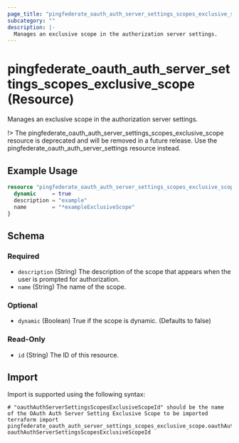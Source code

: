 ```yaml
---
page_title: "pingfederate_oauth_auth_server_settings_scopes_exclusive_scope Resource - terraform-provider-pingfederate"
subcategory: ""
description: |-
  Manages an exclusive scope in the authorization server settings.
---
```


# pingfederate_oauth_auth_server_settings_scopes_exclusive_scope (Resource)

Manages an exclusive scope in the authorization server settings.

!> The pingfederate_oauth_auth_server_settings_scopes_exclusive_scope resource is deprecated and will be removed in a future release. Use the pingfederate_oauth_auth_server_settings resource instead.

## Example Usage

```terraform
resource "pingfederate_oauth_auth_server_settings_scopes_exclusive_scope" "oauthAuthServerSettingsScopesExclusiveScope" {
  dynamic     = true
  description = "example"
  name        = "*exampleExclusiveScope"
}
```

<!-- schema generated by tfplugindocs -->
## Schema

### Required

- `description` (String) The description of the scope that appears when the user is prompted for authorization.
- `name` (String) The name of the scope.

### Optional

- `dynamic` (Boolean) True if the scope is dynamic. (Defaults to false)

### Read-Only

- `id` (String) The ID of this resource.

## Import

Import is supported using the following syntax:

```shell
# "oauthAuthServerSettingsScopesExclusiveScopeId" should be the name of the OAuth Auth Server Setting Exclusive Scope to be imported
terraform import pingfederate_oauth_auth_server_settings_scopes_exclusive_scope.oauthAuthServerSettingsScopesExclusiveScope oauthAuthServerSettingsScopesExclusiveScopeId
```